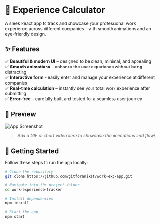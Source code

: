 # 🧰 Experience Calculator

A sleek React app to track and showcase your professional work experience across different companies - with smooth animations and an eye-friendly design.

## ✨ Features

✅ **Beautiful & modern UI** – designed to be clean, minimal, and appealing  
✅ **Smooth animations** – enhance the user experience without being distracting  
✅ **Interactive form** – easily enter and manage your experience at different companies  
✅ **Real-time calculation** – instantly see your total work experience after submitting  
✅ **Error-free** – carefully built and tested for a seamless user journey

## 📸 Preview

![App Screenshot](link-to-your-screenshot.png)

> _Add a GIF or short video here to showcase the animations and flow!_

## 🚀 Getting Started

Follow these steps to run the app locally:

```bash
# Clone the repository
git clone https://github.com/gitforaniket/work-exp-app.git

# Navigate into the project folder
cd work-experience-tracker

# Install dependencies
npm install

# Start the app
npm start
